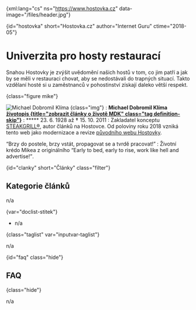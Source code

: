 
{xml:lang="cs" ns="https://www.hostovka.cz" data-image="/files/header.jpg"}

{id="hostovka" short="Hostovka.cz" author="Internet Guru" ctime="2018-05"}

# Univerzita pro hosty restaurací

Snahou Hostovky je zvýšit uvědomění našich hostů v tom, co jim patří a jak by se měli v restauraci chovat, aby se nedostávali do trapných situací. Takto vzdělaní hosté si u zaměstnanců v pohostinství získají daleko větší respekt.

{class="figure mike"}

![Michael Dobromil Klíma][1] {class="img"}
:   **Michael Dobromil Klíma [životopis {title="zobrazit články o životě MDK" class="tag definition-skip"}][2]**
:   ***** 23. 6. 1928 až **†** 15. 10. 2011
:   Zakladatel konceptu [STEAKGRILL®][3], autor článků na Hostovce. Od poloviny roku 2018 vzniká tento web jako modernizace a revize [původního webu Hostovky][4].

<q>Brzy do postele, brzy vstát, propagovat se a tvrdě pracovat!</q>
:   Životní krédo Mikea z originálního <q xml:lang="en">Early to bed, early to rise, work like hell and advertise!</q>.

{id="clanky" short="Články" class="filter"}

## Kategorie článků

n/a

{var="doclist-stitek"}

  * n/a

{class="taglist" var="inputvar-taglist"}

n/a

{id="faq" class="hide"}

## FAQ

{class="hide"}

n/a

 [1]: /files/preview/klima.jpg
 [2]: ?clanky=zivotopis#clanky-seznam
 [3]: https://www.steakgrill.cz
 [4]: http://2017.hostovka.cz

